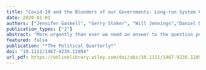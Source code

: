```yaml
---
title: "Covid‐19 and the Blunders of our Governments: Long‐run System Failings Aggravated by Political Choices"
date: 2020-01-01
authors: ["Jennifer Gaskell", "Gerry Stoker", "Will Jennings","Daniel Devine"]
publication_types: ["2"]
abstract: "More urgently than ever we need an answer to the question posed by the late Mick Moran in The Political Quarterly nearly two decades ago: ‘if government now invests huge resources in trying to be smart why does it often act so dumb?’. We reﬂect on this question in the context of governmental responses to Covid-19 in four steps. First, we argue that blunders occur because of systemic weaknesses that stimulate poor policy choices. Second, we review and assess the performance of governments on Covid-19 across a range of advanced democracies. Third, in the light of these comparisons we argue that the UK system of governance has proved itself vulnerable to failure at the time when its citizens most needed it. Finally, we outline an agenda of reform that seeks to rectify structural weaknesses of that governance capacity."
featured: false
publication: "*The Political Quarterly*"
doi: "10.1111/1467-923X.12894"
url_pdf: https://onlinelibrary.wiley.com/doi/abs/10.1111/1467-923X.12894
---
```


